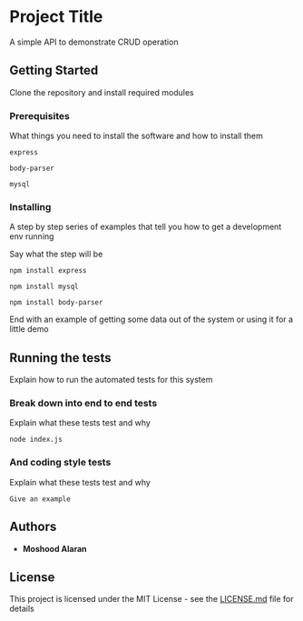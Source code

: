# Project Title

 A simple API to demonstrate CRUD operation 

## Getting Started
  Clone the repository and install required modules 

### Prerequisites

What things you need to install the software and how to install them

```
express 
```

```
body-parser
```

```
mysql
```

### Installing

A step by step series of examples that tell you how to get a development env running

Say what the step will be

```
npm install express
```

```
npm install mysql 
```

```
npm install body-parser 
```


End with an example of getting some data out of the system or using it for a little demo

## Running the tests

Explain how to run the automated tests for this system

### Break down into end to end tests

Explain what these tests test and why

```
node index.js
```

### And coding style tests

Explain what these tests test and why

```
Give an example
```

## Authors

* **Moshood Alaran**


## License

This project is licensed under the MIT License - see the [LICENSE.md](LICENSE.md) file for details


